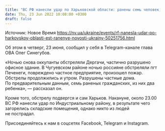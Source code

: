 ```yaml
---
title: "ВС РФ нанесли удар по Харьковской области: ранены семь человек, среди них двое детей"
date: Thu, 23 Jun 2022 10:08:00 +0300
draft: false
---
```

Источник: Новое Время https://nv.ua/ukraine/events/rf-nanesla-udar-po-harkovskoy-oblasti-est-ranenye-novosti-ukrainy-50251756.html


Об этом в четверг, 23 июня, сообщил у себя в Telegram-канале глава ОВА Олег Синегубов.

«Ночью снова оккупанты обстреляли Дергачи, частично разрушено офисное здание. В Чугуевском районе ночью россияне обстреляли пгт Печенеги, повреждено частное предприятие, произошел пожар. Обстрелы продолжились и утром. Разрушены частные дома. По предварительным данным, семь раненых гражданских, из них два ребенка», — рассказал он.

Кроме того, обстрелу подвергся и сам Харьков. Накануне, около 23.00 ВС РФ нанесли удар по Индустриальному району, в результате чего загорелись складские помещения, однако никто из людей не пострадал.

Присоединяйтесь к нам в соцсетях Facebook, Telegram и Instagram.
